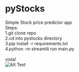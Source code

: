 # pyStocks
Simple Stock price predictor app
<br />
Steps:<br />
1.git clone repo<br />
2.cd into pystocks directory<br />
3.pip install -r requirements.txt<br />
4.python -m streamlit run main.py<br />
<br />
viola!<br />
![Alt Text](https://media.giphy.com/media/tZTJaE7kUCu0z3jUgn/giphy.gif)
